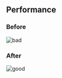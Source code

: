 ## Performance
### Before
![bad](https://github.com/user-attachments/assets/a21deddb-3dbd-47e5-8ed7-1f625c13a396)

### After
![good](https://github.com/user-attachments/assets/dcdb689f-8cdd-4a86-8d44-b11166e6a0d7)

